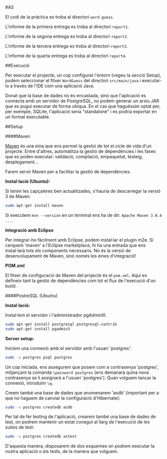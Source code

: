 #AS

El codi de la pràctica es troba al directori `word-guess`.

L'informe de la primera entrega es troba al directori `report1`.

L'informe de la segona entrega es troba al directori `report2`.

L'informe de la tercera entrega es troba al directori `report3`.

L'informe de la quarta entrega es troba al directori `report4`.

##Execució

Per executar el projecte, un cop configurat l'entorn (vegeu la secció Setup), podem seleccionar el fitxer `WordGuess` del directori `src/main/java` i executar-lo a través de l'IDE com una aplicació Java.

Donat que la base de dades no és encastada, sinó que l'aplicació es connecta amb un servidor de PostgreSQL, no podem generar un arxiu JAR que es pugui executar de forma ubiqua. En el cas que haguéssim optat per, per exemple, SQLite, l'aplicació seria "standalone" i es podria exportar en un format executable.

##Setup

####Maven

[Maven](http://en.wikipedia.org/wiki/Apache_Maven) és una eina que ens permet la gestió de tot el cicle de vida d'un projecte. Entre d'altres, automatitza la gestió de dependències i les fases que es poden executar: validació, compilació, empaquetat, testeig, desplegament...

Farem servir Maven per a facilitar la gestió de dependències.

**Instal·lació (Ubuntu):**

Si tenim les capçaleres ben actualitzades, s'hauria de descarregar la versió 3 de Maven:

```bash
sudo apt-get install maven
```

Si executem `mvn --version` en un terminal ens ha de dir: `Apache Maven 3.0.4 ...`.

**Integració amb Eclipse**

Per integrar-ho fàcilment amb Eclipse, podem instal·lar el plugin m2e. Si cerquem 'maven' a l'Eclipse marketplace, hi ha una entrada que ens instal·larà tots els components necessaris. No és la versió de desenvolupament de Maven, sinó només les eines d'integració!

**POM.xml**

El fitxer de configuració de Maven del projecte és el `pom.xml`. Aquí es defineix tant la gestió de dependències com tot el flux de l'execució d'un build.

####PostreSQL (Ubuntu)

**Instal·lació:**

Instal·lem el servidor i l'administrador pgAdminIII.

```bash
sudo apt-get install postgresql postgresql-contrib
sudo apt-get install pgadmin3
```

**Server setup:**

Iniciem una connexió amb el servidor amb l'usuari 'postgres':

```bash
sudo -u postgres psql postgres
```

Un cop iniciada, ens assegurem que posem com a contrasenya 'postgres', mitjançant la comanda `\password postgres` (ens demanarà quina nova contrasenya se li assignarà a l'usuari 'postgres'). Quan volguem tancar la connexió, introduïm `\q`.

Creem també una base de dades que anomenarem 'asdb' (important per a que no haguem de canviar la configuració d'Hibernate):

```bash
sudo -u postgres createdb asdb
```

Per tal de fer testing de l'aplicació, crearem també una base de dades de test, on podrem mantenir un estat conegut al llarg de l'execució de les suites de test:

```bash
sudo -u postgres createdb astest
```

D'aquesta manera, disposarem de dos esquemes on podrem executar la nostra aplicació o els tests, de la manera que volguem.

